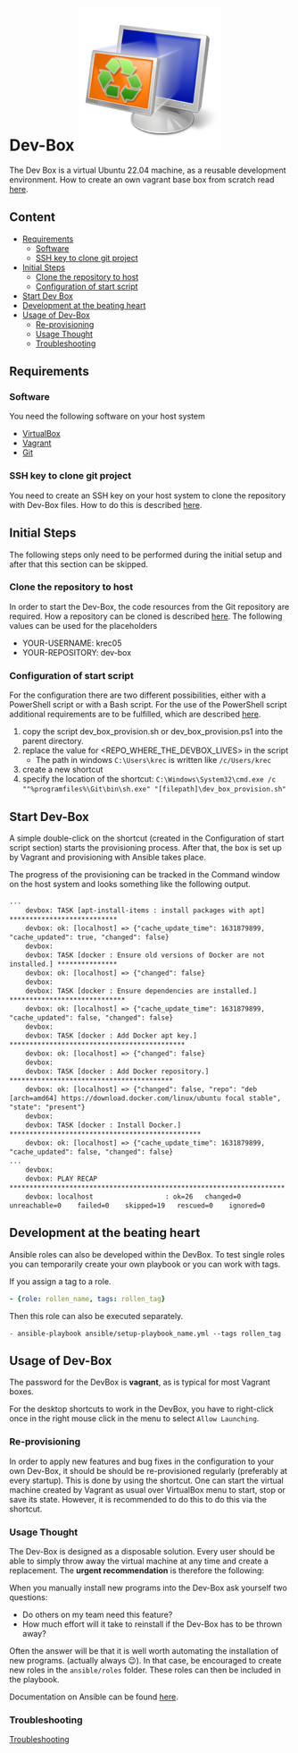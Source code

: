 # Dev-Box ![image info](./icon/dev-box-icon.png)
The Dev Box is a virtual Ubuntu 22.04 machine, as a reusable development environment. How to create an own
vagrant base box from scratch read [here](docs/CreateVagrantBaseBox.md).

## Content
* [Requirements](#requirements)
    * [Software](#software)
    * [SSH key to clone git project](#ssh-key-to-clone-git-project)
* [Initial Steps](#initial-steps)
    * [Clone the repository to host](#clone-the-repository-to-host)
    * [Configuration of start script](#configuration-of-start-script)
* [Start Dev Box](#start-dev-box)
* [Development at the beating heart](#development-at-the-beating-heart)
* [Usage of Dev-Box](#usage-of-dev-box)
    * [Re-provisioning](#re-provisioning)
    * [Usage Thought](#usage-thought)
    * [Troubleshooting](docs/trouble_shooting.md)

## Requirements
### Software
You need the following software on your host system
* [VirtualBox](https://www.virtualbox.org/wiki/Downloads)
* [Vagrant](https://www.vagrantup.com/downloads.html)
* [Git](https://github.com/git-guides/install-git)
### SSH key to clone git project
You need to create an SSH key on your host system to clone the repository with Dev-Box files.
How to do this is described [here](https://docs.github.com/en/authentication/connecting-to-github-with-ssh).

## Initial Steps
The following steps only need to be performed during the initial setup and after that this section can be
skipped.

### Clone the repository to host
In order to start the Dev-Box, the code resources from the Git repository are required. How a repository
can be cloned is described
[here](https://docs.github.com/en/repositories/creating-and-managing-repositories/cloning-a-repository).
The following values can be used for the placeholders
* YOUR-USERNAME: krec05
* YOUR-REPOSITORY: dev-box

### Configuration of start script
For the configuration there are two different possibilities, either with a PowerShell script or with a
Bash script. For the use of the PowerShell script additional requirements are to be fulfilled, which are
described [here](https://git-scm.com/book/en/v2/Appendix-A%3A-Git-in-Other-Environments-Git-in-PowerShell).
1. copy the script dev_box_provision.sh or dev_box_provision.ps1 into the parent directory.
2. replace the value for <REPO_WHERE_THE_DEVBOX_LIVES> in the script
    * The path in windows `C:\Users\krec` is written like `/c/Users/krec`
3. create a new shortcut
4. specify the location of the shortcut: `C:\Windows\System32\cmd.exe /c ""%programfiles%\Git\bin\sh.exe" "[filepath]\dev_box_provision.sh"`


## Start Dev-Box
A simple double-click on the shortcut (created in the Configuration of start script section) starts the
provisioning process. After that, the box is set up by Vagrant and provisioning with Ansible takes place.

The progress of the provisioning can be tracked in the Command window on the host system and looks
something like the following output.
```shell script
...
    devbox: TASK [apt-install-items : install packages with apt] ***************************
    devbox: ok: [localhost] => {"cache_update_time": 1631879899, "cache_updated": true, "changed": false}
    devbox:
    devbox: TASK [docker : Ensure old versions of Docker are not installed.] ***************
    devbox: ok: [localhost] => {"changed": false}
    devbox:
    devbox: TASK [docker : Ensure dependencies are installed.] *****************************
    devbox: ok: [localhost] => {"cache_update_time": 1631879899, "cache_updated": false, "changed": false}
    devbox:
    devbox: TASK [docker : Add Docker apt key.] ********************************************
    devbox: ok: [localhost] => {"changed": false}
    devbox:
    devbox: TASK [docker : Add Docker repository.] *****************************************
    devbox: ok: [localhost] => {"changed": false, "repo": "deb [arch=amd64] https://download.docker.com/linux/ubuntu focal stable", "state": "present"}
    devbox:
    devbox: TASK [docker : Install Docker.] ************************************************
    devbox: ok: [localhost] => {"cache_update_time": 1631879899, "cache_updated": false, "changed": false}
...
    devbox:
    devbox: PLAY RECAP *********************************************************************
    devbox: localhost                  : ok=26   changed=0    unreachable=0    failed=0    skipped=19   rescued=0    ignored=0
``` 

## Development at the beating heart
Ansible roles can also be developed within the DevBox. To test single roles you
can temporarily create your own playbook or you can work with tags.

If you assign a tag to a role.

```yaml
- {role: rollen_name, tags: rollen_tag}
```

Then this role can also be executed separately.

```shell script
- ansible-playbook ansible/setup-playbook_name.yml --tags rollen_tag
```

## Usage of Dev-Box
The password for the DevBox is **vagrant**, as is typical for most Vagrant boxes.

For the desktop shortcuts to work in the DevBox, you have to right-click once in the
right mouse click in the menu to select `Allow Launching`.

### Re-provisioning
In order to apply new features and bug fixes in the configuration to your own Dev-Box,
it should be should be re-provisioned regularly (preferably at every startup). This is
done by using the shortcut. One can start the virtual machine created by Vagrant as usual
over VirtualBox menu to start, stop or save its state. However, it is recommended to do
this to do this via the shortcut.

### Usage Thought
The Dev-Box is designed as a disposable solution. Every user should be able to simply
throw away the virtual machine at any time and create a replacement. The
**urgent recommendation** is therefore the following:

When you manually install new programs into the Dev-Box ask yourself two questions:
* Do others on my team need this feature?
* How much effort will it take to reinstall if the Dev-Box has to be thrown away?

Often the answer will be that it is well worth automating the installation of new
programs. (actually always :wink:). In that case, be encouraged to create new roles in
the `ansible/roles` folder. These roles can then be included in the playbook.

Documentation on Ansible can be found [here](https://docs.ansible.com/ansible/latest/user_guide/index.html).

### Troubleshooting
[Troubleshooting](docs/trouble_shooting.md)
